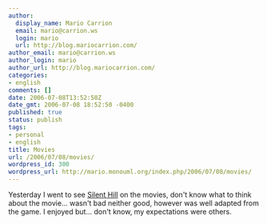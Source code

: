 ```yaml
---
author:
  display_name: Mario Carrion
  email: mario@carrion.ws
  login: mario
  url: http://blog.mariocarrion.com/
author_email: mario@carrion.ws
author_login: mario
author_url: http://blog.mariocarrion.com/
categories:
- english
comments: []
date: 2006-07-08T13:52:50Z
date_gmt: 2006-07-08 18:52:50 -0400
published: true
status: publish
tags:
- personal
- english
title: Movies
url: /2006/07/08/movies/
wordpress_id: 300
wordpress_url: http://mario.monouml.org/index.php/2006/07/08/movies/
---
```


<p>Yesterday I went to see <a href="http://www.sonypictures.com/movies/silenthill/">Silent Hill</a> on the movies, don't know what to think about the movie... wasn't bad neither good, however was well adapted from the game. I enjoyed but... don't know, my expectations were others.</p>
